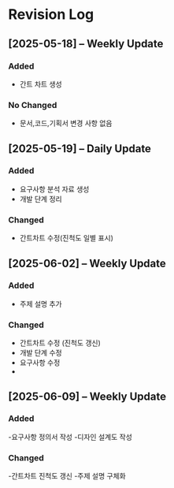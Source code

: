 # Revision Log

## [2025-05-18] – Weekly Update

### Added
  -  간트 차트 생성

### No Changed
  - 문서,코드,기획서 변경 사항 없음


## [2025-05-19] – Daily Update

### Added
  - 요구사항 분석 자료 생성
  - 개발 단계 정리

### Changed
- 간트차트 수정(진척도 일별 표시)


## [2025-06-02] – Weekly Update

### Added
- 주제 설명 추가

### Changed
- 간트차트 수정 (진척도 갱신)
- 개발 단계 수정 
- 요구사항 수정
- 
## [2025-06-09] – Weekly Update

### Added
-요구사항 정의서 작성
-디자인 설계도 작성

### Changed
-간트차트 진척도 갱신
-주제 설명 구체화



  
